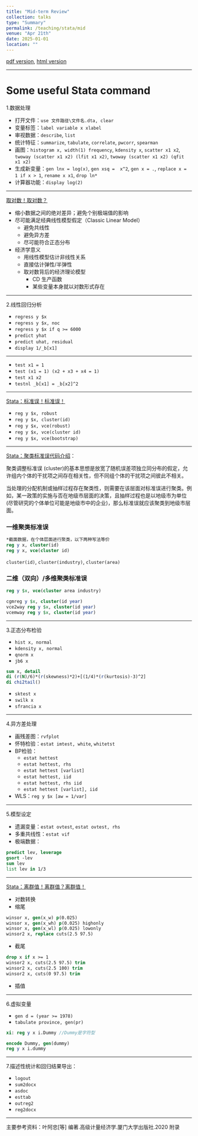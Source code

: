```yaml
---
title: "Mid-term Review"
collection: talks
type: "Summary"
permalink: /teaching/stata/mid
venue: "Apr 21th"
date: 2025-01-01
location: ""
---
```


[pdf version](http://xishanyu2.github.io/files/Heteroskedasticity.pdf), [html version](http://xishanyu2.github.io/files/Heteroskedasticity.html)

---

# Some useful Stata command
1.数据处理
- 打开文件：`use 文件路径\文件名.dta, clear`
- 变量标签：`label variable x xlabel`
- 审视数据：`describe`, `list`
- 统计特征：`summarize`, `tabulate`, `correlate`, `pwcorr`, `spearman`
- 画图：`histogram x, width(1) frequency`, `kdensity x`, `scatter x1 x2`, 
	`twoway (scatter x1 x2) (lfit x1 x2)`, `twoway (scatter x1 x2) (qfit x1 x2)`
- 生成新变量：`gen lnx = log(x)`, `gen xsq =  x^2`, `gen x = .`, 
	`replace x = 1 if x > 1`, `rename x x1`, `drop ln*`
- 计算器功能：`display log(2)`

---

[取对数！取对数？](https://www.lianxh.cn/details/615.html)

- 缩小数据之间的绝对差异；避免个别极端值的影响
- 尽可能满足经典线性模型假定（Classic Linear Model）
	- 避免共线性
	- 避免异方差
	- 尽可能符合正态分布
- 经济学意义
	- 用线性模型估计非线性关系
	- 直接估计弹性/半弹性
	- 取对数背后的经济理论模型
		- CD 生产函数
		- 某些变量本身就以对数形式存在


---

2.线性回归分析
- `regress y $x`
- `regress y $x, noc`
- `regress y $x if q >= 6000`
- `predict yhat`
- `predict uhat, residual`
- `display 1/_b[x1]`

---

- `test x1 = 1`
- `test (x1 = 1) (x2 + x3 + x4 = 1)`
- `test x1 x2`
- `testnl _b[x1] = _b[x2]^2`

---

 [Stata：标准误！标准误！](https://www.lianxh.cn/news/e365187a50dc3.html)
 
- `reg y $x, robust`
- `reg y $x, cluster(id)`
- `reg y $x, vce(robust)`
- `reg y $x, vce(cluster id)`
- `reg y $x, vce(bootstrap)`

---

[Stata：聚类标准误代码介绍](https://www.lianxh.cn/details/1189.html)：

聚类调整标准误 (cluster)的基本思想是放宽了随机误差项独立同分布的假定，允许组内个体的干扰项之间存在相关性，但不同组个体的干扰项之间彼此不相关。

当处理的分配机制或抽样过程存在聚类性，则需要在该层面对标准误进行聚类。例如，某一政策的实施与否在地级市层面的决策，且抽样过程也是以地级市为单位 (尽管研究的个体单位可能是地级市中的企业)，那么标准误就应该聚类到地级市层面。

### 一维聚类标准误

```stata
*截面数据，在个体层面进行聚类，以下两种写法等价
reg y x, cluster(id)
reg y x, vce(cluster id)
```

`cluster(id)`, `cluster(industry)`, `cluster(area)`

### 二维（双向）/多维聚类标准误

```stata
reg y $x, vce(cluster area industry)
```

```stata
cgmreg y $x, cluster(id year)
vce2way reg y $x, cluster(id year)
vcemway reg y $x, cluster(id year)
```

---

3.正态分布检验
- `hist x, normal`
- `kdensity x, normal`
- `qnorm x`
- `jb6 x`
```stata
sum x, detail
di (r(N)/6)*(r(skewness)*2)+[(1/4)*(r(kurtosis)-3)^2]
di chi2tail()
```
- `sktest x`
- `swilk x`
- `sfrancia x`

 ---
4.异方差处理
- 画残差图：`rvfplot`
- 怀特检验：`estat imtest, white`, `whitetst`
- BP检验：
	- `estat hettest`
	- `estat hettest, rhs`
	- `estat hettest [varlist]`
	- `estat hettest, iid`
	- `estat hettest, rhs iid`
	- `estat hettest [varlist], iid`
- WLS：`reg y $x [aw = 1/var]`

---

5.模型设定
- 遗漏变量：`estat ovtest`, `estat ovtest, rhs`
- 多重共线性：`estat vif`
- 极端数据：
```stata
predict lev, leverage
gsort -lev
sum lev
list lev in 1/3
```

---

[Stata：离群值！离群值？离群值！](https://www.lianxh.cn/details/175.html)

- 对数转换
- 缩尾
```stata
winsor x, gen(x_w) p(0.025)
winsor x, gen(x_wh) p(0.025) highonly
winsor x, gen(x_wl) p(0.025) lowonly
winsor2 x, replace cuts(2.5 97.5)
```
- 截尾
```stata
drop x if x >= 1
winsor2 x, cuts(2.5 97.5) trim
winsor2 x, cuts(2.5 100) trim
winsor2 x, cuts(0 97.5) trim
```
- 插值

---

6.虚拟变量
- `gen d = (year >= 1978)`
- `tabulate province, gen(pr)`

```stata
xi: reg y x i.Dummy //Dummy是字符型
```

```stata
encode Dummy, gen(dummy)
reg y x i.dummy
```

---

7.描述性统计和回归结果导出：
- `logout`
- `sum2docx`
- `asdoc`
- `esttab`
- `outreg2`
- `reg2docx`

---

主要参考资料：叶阿忠[等] 编著.高级计量经济学.厦门大学出版社.2020 附录
